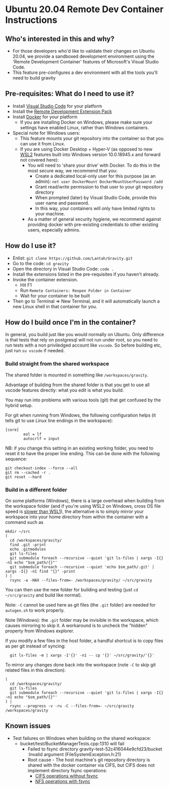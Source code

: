 # Ubuntu 20.04 Remote Dev Container Instructions

## Who's interested in this and why?
* For those developers who'd like to validate their changes on Ubuntu 20.04, we provide a sandboxed development environment using the 'Remote Development Container' features of Microsoft's Visual Studio Code.
* This feature pre-configures a dev environment with all the tools you'll need to build gravity


## Pre-requisites: What do I need to use it?
* Install [Visual Studio Code](https://code.visualstudio.com/Download) for your platform
* Install the [Remote Development Extension Pack](https://marketplace.visualstudio.com/items?itemName=ms-vscode-remote.vscode-remote-extensionpack)
* Install [Docker](https://www.docker.com) for your platform
  * If you are installing Docker on Windows, please make sure your settings have enabled Linux, rather than Windows containers.
* Special note for Windows users:
  * This feature mounts your git repository into the container so that you can use it from Linux.
  * If you are using Docker Desktop + Hyper-V (as opposed to new [WSL2](https://docs.microsoft.com/en-us/windows/wsl/wsl2-index) features built into Windows version 10.0.18945.x and forward not covered here):
    * You will need to 'share your drive' with Docker. To do this in the most secure way, we recommend that you:
      * Create a dedicated local-only user for this purpose (as an admin): `net user DockerMount DockerMountUserPassword /add`
      * Grant read/write permission to that user to your git repository directory
      * When prompted (later) by Visual Studio Code, provide this user name and password.
      * In this way, your containers will only have limited rights to your machine.
    * As a matter of general security hygiene, we recommend against providing docker with pre-existing credentials to other existing users, especially admins.

## How do I use it?
- Enlist: `git clone https://github.com/Lantah/Gravity.git`
- Go to the code: `cd gravity`
- Open the directory in Visual Studio Code: `code .`
- Install the extensions listed in the pre-requisites if you haven't already.
- Invoke the container extension.
  - Hit F1
  - Run `Remote Containers: Reopen Folder in Container`
  - Wait for your container to be built
- Then go to Terminal => New Terminal, and it will automatically launch a new Linux shell in that container for you.

## How do I build once I'm in the container?

In general, you build just like you would normally on Ubuntu.
Only difference is that tests that rely on postgresql will not run under root, so you need to run tests with a non priviledged account like `vscode`.
So before building etc, just run `su vscode` if needed.

### Build straight from the shared workspace
The shared folder is mounted in something like `/workspaces/gravity`.

Advantage of building from the shared folder is that you get to use all vscode features directly:
what you edit is what you build.

You may run into problems with various tools (git) that get confused by the hybrid setup.

For git when running from Windows, the following configuration helps (it tells git to use Linux line endings in the workspace):
```
[core]
        eol = lf
        autocrlf = input
```
NB: if you change this setting in an existing working folder, you need to reset it to have the proper line ending.
This can be done with the following sequence:
```
git checkout-index --force --all
git rm --cached -r .
git reset --hard
```

### Build in a different folder

On some platforms (Windows), there is a large overhead when building from the workspace folder (and if you're using WSL2 on Windows, cross OS file speed is [slower than WSL1](https://docs.microsoft.com/en-us/windows/wsl/wsl2-ux-changes#cross-os-file-speed-will-be-slower-in-initial-preview-builds)), the alternative
is to simply mirror your workspace into your home directory from within the container with a command such as
```
mkdir ~/src
(
  cd /workspaces/gravity/
  find .git -print
  echo .gitmodules
  git ls-files
  git submodule foreach --recursive --quiet 'git ls-files | xargs -I{} -n1 echo "$sm_path/{}"'
  git submodule foreach --recursive --quiet 'echo $sm_path/.git' | xargs -I{} -n1 find "{}" -print
) |
  rsync -a -HAX --files-from=- /workspaces/gravity/ ~/src/gravity
```

You can then use the new folder for building and testing (just `cd ~/src/gravity` and build like normal).

Note: `-C` cannot be used here as git files (the `.git` folder) are needed for `autogen.sh` to work properly.

Note (Windows): the `.git` folder may be invisible in the workspace, which causes mirroring to skip it. A workaround is to uncheck the "hidden" property from Windows explorer.

If you modify a few files in the host folder, a handful shortcut is to copy files as per git instead of syncing:
```
  git ls-files -m | xargs -I'{}' -n1 -- cp '{}' ~/src/gravity/'{}'
```

To mirror any changes done back into the workspace (note `-C` to skip git related files in this direction):
```
(
  cd /workspaces/gravity/
  git ls-files
  git submodule foreach --recursive --quiet 'git ls-files | xargs -I{} -n1 echo "$sm_path/{}"'
) |
  rsync --progress -v -ru -C --files-from=- ~/src/gravity /workspaces/gravity
```

## Known issues
* Test failures on Windows when building on the shared workspace:
  * bucket/test/BucketManagerTests.cpp:1310 will fail 
    * Failed to fsync directory gravity-test-52c416044e9cfd23/bucket :Invalid argument (FileSystemException.h:21)
    * Root cause - The host machine's git repository directory is shared with the docker container via CIFS, but CIFS does not implement directory fsync operations:
      * [CIFS operations without fsync](https://github.com/torvalds/linux/blob/69c902f597c4bec92013a526268620fb6255c24a/fs/cifs/cifsfs.c#L1168-L1176)
      * [NFS operations with fsync](https://github.com/torvalds/linux/blob/c971aa3693e1b68086e62645c54a087616217b6f/fs/nfs/dir.c#L63)
